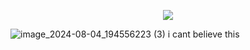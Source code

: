 <p align="center">
  <img src="https://files.catbox.moe/3mq01m.gif" />
</p>





![image_2024-08-04_194556223 (3)](https://github.com/user-attachments/assets/8d95539f-c721-4526-ac80-db3386d15440)
i cant believe this

